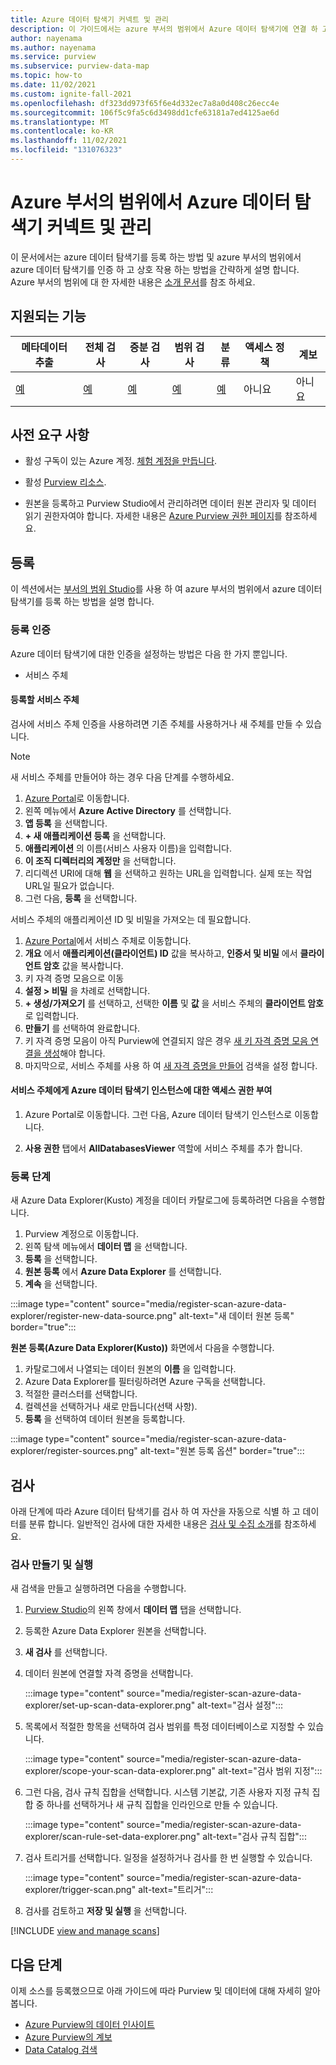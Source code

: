 ```yaml
---
title: Azure 데이터 탐색기 커넥트 및 관리
description: 이 가이드에서는 azure 부서의 범위에서 Azure 데이터 탐색기에 연결 하 고 부서의 범위의 기능을 사용 하 여 Azure 데이터 탐색기 원본을 검색 하 고 관리 하는 방법을 설명 합니다.
author: nayenama
ms.author: nayenama
ms.service: purview
ms.subservice: purview-data-map
ms.topic: how-to
ms.date: 11/02/2021
ms.custom: ignite-fall-2021
ms.openlocfilehash: df323dd973f65f6e4d332ec7a8a0d408c26ecc4e
ms.sourcegitcommit: 106f5c9fa5c6d3498dd1cfe63181a7ed4125ae6d
ms.translationtype: MT
ms.contentlocale: ko-KR
ms.lasthandoff: 11/02/2021
ms.locfileid: "131076323"
---
```

# <a name="connect-to-and-manage-azure-data-explorer-in-azure-purview"></a>Azure 부서의 범위에서 Azure 데이터 탐색기 커넥트 및 관리


이 문서에서는 azure 데이터 탐색기를 등록 하는 방법 및 azure 부서의 범위에서 azure 데이터 탐색기를 인증 하 고 상호 작용 하는 방법을 간략하게 설명 합니다. Azure 부서의 범위에 대 한 자세한 내용은 [소개 문서](overview.md)를 참조 하세요.

## <a name="supported-capabilities"></a>지원되는 기능

|**메타데이터 추출**|  **전체 검사**  |**증분 검사**|**범위 검사**|**분류**|**액세스 정책**|**계보**|
|---|---|---|---|---|---|---|
| [예](#register) | [예](#scan) | [예](#scan) | [예](#scan)| [예](#scan)| 아니요 | 아니요 |

## <a name="prerequisites"></a>사전 요구 사항

* 활성 구독이 있는 Azure 계정. [체험 계정을 만듭니다](https://azure.microsoft.com/free/?WT.mc_id=A261C142F).

* 활성 [Purview 리소스](create-catalog-portal.md).

* 원본을 등록하고 Purview Studio에서 관리하려면 데이터 원본 관리자 및 데이터 읽기 권한자여야 합니다. 자세한 내용은 [Azure Purview 권한 페이지](catalog-permissions.md)를 참조하세요.

## <a name="register"></a>등록

이 섹션에서는 [부서의 범위 Studio](https://web.purview.azure.com/)를 사용 하 여 azure 부서의 범위에서 azure 데이터 탐색기를 등록 하는 방법을 설명 합니다.

### <a name="authentication-for-registration"></a>등록 인증

Azure 데이터 탐색기에 대한 인증을 설정하는 방법은 다음 한 가지 뿐입니다.

- 서비스 주체

#### <a name="service-principal-to-register"></a>등록할 서비스 주체

검사에 서비스 주체 인증을 사용하려면 기존 주체를 사용하거나 새 주체를 만들 수 있습니다.

> [!Note]
> 새 서비스 주체를 만들어야 하는 경우 다음 단계를 수행하세요.
> 1. [Azure Portal](https://portal.azure.com)로 이동합니다.
> 1. 왼쪽 메뉴에서 **Azure Active Directory** 를 선택합니다.
> 1. **앱 등록** 을 선택합니다.
> 1. **+ 새 애플리케이션 등록** 을 선택합니다.
> 1. **애플리케이션** 의 이름(서비스 사용자 이름)을 입력합니다.
> 1. **이 조직 디렉터리의 계정만** 을 선택합니다.
> 1. 리디렉션 URI에 대해 **웹** 을 선택하고 원하는 URL을 입력합니다. 실제 또는 작업 URL일 필요가 없습니다.
> 1. 그런 다음, **등록** 을 선택합니다.

서비스 주체의 애플리케이션 ID 및 비밀을 가져오는 데 필요합니다.

1. [Azure Portal](https://portal.azure.com)에서 서비스 주체로 이동합니다.
1. **개요** 에서 **애플리케이션(클라이언트) ID** 값을 복사하고, **인증서 및 비밀** 에서 **클라이언트 암호** 값을 복사합니다.
1. 키 자격 증명 모음으로 이동
1. **설정 > 비밀** 을 차례로 선택합니다.
1. **+ 생성/가져오기** 를 선택하고, 선택한 **이름** 및 **값** 을 서비스 주체의 **클라이언트 암호** 로 입력합니다.
1. **만들기** 를 선택하여 완료합니다.
1. 키 자격 증명 모음이 아직 Purview에 연결되지 않은 경우 [새 키 자격 증명 모음 연결을 생성](manage-credentials.md#create-azure-key-vaults-connections-in-your-azure-purview-account)해야 합니다.
1. 마지막으로, 서비스 주체를 사용 하 여 [새 자격 증명을 만들어](manage-credentials.md#create-a-new-credential) 검색을 설정 합니다.

#### <a name="granting-the-service-principal-access-to-your-azure-data-explorer-instance"></a>서비스 주체에게 Azure 데이터 탐색기 인스턴스에 대한 액세스 권한 부여

1. Azure Portal로 이동합니다. 그런 다음, Azure 데이터 탐색기 인스턴스로 이동합니다.

1. **사용 권한** 탭에서 **AllDatabasesViewer** 역할에 서비스 주체를 추가 합니다.

### <a name="steps-to-register"></a>등록 단계

새 Azure Data Explorer(Kusto) 계정을 데이터 카탈로그에 등록하려면 다음을 수행합니다.

1. Purview 계정으로 이동합니다.
1. 왼쪽 탐색 메뉴에서 **데이터 맵** 을 선택합니다.
1. **등록** 을 선택합니다.
1. **원본 등록** 에서 **Azure Data Explorer** 를 선택합니다.
1. **계속** 을 선택합니다.

:::image type="content" source="media/register-scan-azure-data-explorer/register-new-data-source.png" alt-text="새 데이터 원본 등록" border="true":::

**원본 등록(Azure Data Explorer(Kusto))** 화면에서 다음을 수행합니다.

1. 카탈로그에서 나열되는 데이터 원본의 **이름** 을 입력합니다.
2. Azure Data Explorer를 필터링하려면 Azure 구독을 선택합니다.
3. 적절한 클러스터를 선택합니다.
4. 컬렉션을 선택하거나 새로 만듭니다(선택 사항).
5. **등록** 을 선택하여 데이터 원본을 등록합니다.

:::image type="content" source="media/register-scan-azure-data-explorer/register-sources.png" alt-text="원본 등록 옵션" border="true":::

## <a name="scan"></a>검사

아래 단계에 따라 Azure 데이터 탐색기를 검사 하 여 자산을 자동으로 식별 하 고 데이터를 분류 합니다. 일반적인 검사에 대한 자세한 내용은 [검사 및 수집 소개](concept-scans-and-ingestion.md)를 참조하세요.

### <a name="create-and-run-scan"></a>검사 만들기 및 실행

새 검색을 만들고 실행하려면 다음을 수행합니다.

1. [Purview Studio](https://web.purview.azure.com/resource/)의 왼쪽 창에서 **데이터 맵** 탭을 선택합니다.

1. 등록한 Azure Data Explorer 원본을 선택합니다.

1. **새 검사** 를 선택합니다.

1. 데이터 원본에 연결할 자격 증명을 선택합니다. 

   :::image type="content" source="media/register-scan-azure-data-explorer/set-up-scan-data-explorer.png" alt-text="검사 설정":::

1. 목록에서 적절한 항목을 선택하여 검사 범위를 특정 데이터베이스로 지정할 수 있습니다.

   :::image type="content" source="media/register-scan-azure-data-explorer/scope-your-scan-data-explorer.png" alt-text="검사 범위 지정":::

1. 그런 다음, 검사 규칙 집합을 선택합니다. 시스템 기본값, 기존 사용자 지정 규칙 집합 중 하나를 선택하거나 새 규칙 집합을 인라인으로 만들 수 있습니다.

   :::image type="content" source="media/register-scan-azure-data-explorer/scan-rule-set-data-explorer.png" alt-text="검사 규칙 집합":::

1. 검사 트리거를 선택합니다. 일정을 설정하거나 검사를 한 번 실행할 수 있습니다.

   :::image type="content" source="media/register-scan-azure-data-explorer/trigger-scan.png" alt-text="트리거":::

1. 검사를 검토하고 **저장 및 실행** 을 선택합니다.

[!INCLUDE [view and manage scans](includes/view-and-manage-scans.md)]

## <a name="next-steps"></a>다음 단계

이제 소스를 등록했으므로 아래 가이드에 따라 Purview 및 데이터에 대해 자세히 알아봅니다.

- [Azure Purview의 데이터 인사이트](concept-insights.md)
- [Azure Purview의 계보](catalog-lineage-user-guide.md)
- [Data Catalog 검색](how-to-search-catalog.md)
